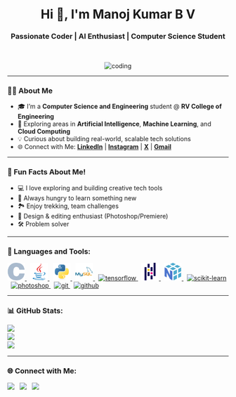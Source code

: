 <h1 align="center">Hi 👋, I'm Manoj Kumar B V</h1>
<h3 align="center">Passionate Coder | AI Enthusiast | Computer Science Student</h3>

<br>

<p align="center">
  <img align="center" width="400px" src="https://media.giphy.com/media/qgQUggAC3Pfv687qPC/giphy.gif" alt="coding" />
</p>

---

### 👨‍💻 About Me  
- 🎓 I’m a **Computer Science and Engineering** student @ **RV College of Engineering**
- 🔭 Exploring areas in **Artificial Intelligence**, **Machine Learning**, and **Cloud Computing**
- 💡 Curious about building real-world, scalable tech solutions
- 🌐 Connect with Me: **[LinkedIn](https://www.linkedin.com/in/bvmanojkumar/)** | **[Instagram](https://instagram.com/thenameismanoj.__)** | **[X](https://x.com/the_nameismanoj)** | **[Gmail](mailto:manojkumar69bv@gmail.com)** 


---

### 🌟 Fun Facts About Me!
- 💻 I love exploring and building creative tech tools  
- 🧠 Always hungry to learn something new  
- 🏞️ Enjoy trekking, team challenges
- 🎨 Design & editing enthusiast (Photoshop/Premiere)  
- 🛠 Problem solver 

---

<h3 align="left">🧰 Languages and Tools:</h3>
<p align="left">
  <a href="https://www.cprogramming.com/" target="_blank"> <img src="https://raw.githubusercontent.com/devicons/devicon/master/icons/c/c-original.svg" alt="c" width="40" height="40"/> </a> &nbsp;
  <a href="https://www.java.com/" target="_blank"> <img src="https://raw.githubusercontent.com/devicons/devicon/master/icons/java/java-original.svg" alt="java" width="40" height="40"/> </a> &nbsp;
  <a href="https://www.python.org/" target="_blank"> <img src="https://raw.githubusercontent.com/devicons/devicon/master/icons/python/python-original.svg" alt="python" width="40" height="40"/> </a> &nbsp;
  <a href="https://www.mysql.com/" target="_blank"> <img src="https://raw.githubusercontent.com/devicons/devicon/master/icons/mysql/mysql-original-wordmark.svg" alt="mysql" width="40" height="40"/> </a> &nbsp;
  <a href="https://www.tensorflow.org/" target="_blank"> <img src="https://www.vectorlogo.zone/logos/tensorflow/tensorflow-icon.svg" alt="tensorflow" width="40" height="40"/> </a> &nbsp;
  <a href="https://pandas.pydata.org/" target="_blank"> <img src="https://raw.githubusercontent.com/devicons/devicon/master/icons/pandas/pandas-original.svg" alt="pandas" width="40" height="40"/> </a> &nbsp;
  <a href="https://numpy.org/" target="_blank"> <img src="https://raw.githubusercontent.com/devicons/devicon/master/icons/numpy/numpy-original.svg" alt="numpy" width="40" height="40"/> </a> &nbsp;
  <a href="https://scikit-learn.org/" target="_blank"> <img src="https://upload.wikimedia.org/wikipedia/commons/0/05/Scikit_learn_logo_small.svg" alt="scikit-learn" width="40" height="40"/> </a> &nbsp;
  <a href="https://www.adobe.com/products/photoshop.html" target="_blank"> <img src="https://cdn.worldvectorlogo.com/logos/adobe-photoshop-2.svg" alt="photoshop" width="40" height="40"/> </a> &nbsp;
  <a href="https://git-scm.com/" target="_blank"> <img src="https://www.vectorlogo.zone/logos/git-scm/git-scm-icon.svg" alt="git" width="40" height="40"/> </a> &nbsp;
  <a href="https://github.com/" target="_blank"> <img src="https://github.githubassets.com/images/modules/logos_page/GitHub-Mark.png" alt="github" width="40" height="40"/> </a>
</p>

---

<h3>📊 GitHub Stats:</h3>

<img src="https://github-readme-stats.vercel.app/api?username=Manoj-Kumar-BV&theme=city_light&hide_border=false&include_all_commits=false&count_private=false" />
<br>
<img src="https://github-readme-streak-stats.herokuapp.com/?user=Manoj-Kumar-BV&theme=city_light&hide_border=false" />
<br>
<img src="https://github-readme-stats.vercel.app/api/top-langs/?username=Manoj-Kumar-BV&theme=city_light&hide_border=false&layout=compact" />

---

<h3>🌐 Connect with Me:</h3>
<p align="left">
  <a href="https://www.linkedin.com/in/bvmanojkumar/" target="_blank"><img src="https://img.shields.io/badge/LinkedIn-%230077B5.svg?logo=linkedin&logoColor=white" height="30"/></a> &nbsp;
  <a href="https://instagram.com/thenameismanoj.__" target="_blank"><img src="https://img.shields.io/badge/Instagram-%23E4405F.svg?logo=instagram&logoColor=white" height="30"/></a> &nbsp;
  <a href="https://twitter.com/@_thenameismanoj" target="_blank"><img src="https://img.shields.io/badge/Twitter-%231DA1F2.svg?logo=twitter&logoColor=white" height="30"/></a>
</p>
